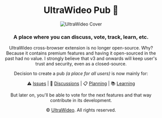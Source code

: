 <div align="center">
  
# UltraWideo Pub 🍻

![UltraWideo Cover](https://github.com/dvlden/uw-pub/assets/3460368/e5c30a06-0803-4ee6-b0c6-bd31a559696b)

### A place where you can discuss, vote, track, learn, etc.

UltraWideo cross-browser extension is no longer open-source. Why? Because it contains premium features and having it open-sourced in the past had no value.
I strongly believe that v3 and onwards will keep user's trust and security, even as a closed-source.

Decision to create a pub _(a place for all users)_ is now mainly for:

⚠️ [Issues](https://github.com/dvlden/uw-pub/issues) | 💭 [Discussions](https://github.com/dvlden/uw-pub/discussions) | 📋 [Planning](https://github.com/users/dvlden/projects/2) | 📚 [Learning](https://github.com/dvlden/uw-pub/wiki)

But later on, you'll be able to vote for the next features and that way contribute in its development.

&copy; [UltraWideo](https://uw.wtf/). All rights reserved.
